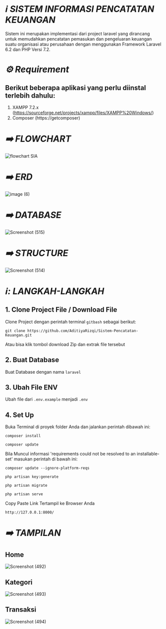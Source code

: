 # *:information_source: SISTEM INFORMASI PENCATATAN KEUANGAN*
Sistem ini merupakan implementasi dari project laravel yang dirancang untuk memudahkan pencatatan pemasukan dan pengeluaran keuangan suatu organisasi atau perusahaan dengan menggunakan Framework Laravel 6.2 dan PHP Versi 7.2. 

# *:gear: Requirement*
## Berikut beberapa aplikasi yang perlu diinstal terlebih dahulu:
1. XAMPP 7.2.x (https://sourceforge.net/projects/xampp/files/XAMPP%20Windows/)
2. Composer (https://getcomposer)

# *➡️ FLOWCHART*
![flowchart SIA](https://github.com/AditiyaRizqi/Sistem-Pencatatan-Keuangan/assets/151179136/dd3068ea-4ba9-42a7-9573-abd3c9eb5dff)
# *➡️ ERD*
![image (6)](https://github.com/AditiyaRizqi/Sistem-Pencatatan-Keuangan/assets/151179136/0479c554-3317-4c95-87ed-ab24ed98e74c)
# *➡️ DATABASE*
![Screenshot (515)](https://github.com/AditiyaRizqi/Sistem-Pencatatan-Keuangan/assets/151179136/c355417b-bcdc-457f-a130-86bbb679ead9)
# *➡️ STRUCTURE*
![Screenshot (514)](https://github.com/AditiyaRizqi/Sistem-Pencatatan-Keuangan/assets/151179136/4cc01368-d300-468a-8956-9562b6017316)


# *ℹ️: LANGKAH-LANGKAH*
## 1. Clone Project File / Download File
Clone Project dengan perintah terminal `gitbash` sebagai berikut:
```
git clone https://github.com/AditiyaRizqi/Sistem-Pencatatan-Keuangan.git
```
Atau bisa klik tombol download Zip dan extrak file tersebut
## 2. Buat Database
Buat Database dengan nama `laravel`
## 3. Ubah File ENV
Ubah file dari `.env.example` menjadi `.env`

## 4. Set Up
Buka Terminal di proyek folder Anda dan jalankan perintah dibawah ini:
```
composer install
```
```
composer update
```

Bila Muncul informasi 'requirements could not be resolved to an installable-set' masukan perintah di bawah ini:
```
composer update --ignore-platform-reqs
```
```
php artisan key:generate
```
```
php artisan migrate
```
```
php artisan serve
```

Copy Paste Link Tertampil ke Browser Anda
```
http://127.0.0.1:8000/
```


# *➡️ TAMPILAN*
## Home
![Screenshot (492)](https://github.com/AditiyaRizqi/Sistem-Pencatatan-Keuangan/assets/151179136/cb1a0bad-327e-4239-9c92-f41e41bb1753)
## Kategori
![Screenshot (493)](https://github.com/AditiyaRizqi/Sistem-Pencatatan-Keuangan/assets/151179136/c60b6075-2366-4250-8577-7e84167c2fb2)
## Transaksi
![Screenshot (494)](https://github.com/AditiyaRizqi/Sistem-Pencatatan-Keuangan/assets/151179136/4daf64ad-82fc-473d-8cbc-80df89e5a01e)
